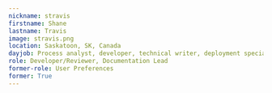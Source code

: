 ```yaml
---
nickname: stravis
firstname: Shane
lastname: Travis
image: stravis.png
location: Saskatoon, SK, Canada
dayjob: Process analyst, developer, technical writer, deployment specialist
role: Developer/Reviewer, Documentation Lead
former-role: User Preferences
former: True
---
```


